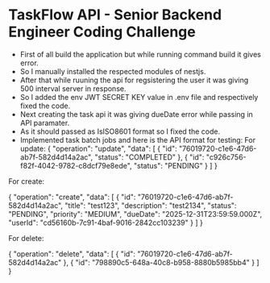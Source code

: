 # TaskFlow API - Senior Backend Engineer Coding Challenge

- First of all build the application but while running command build it gives error.
- So I manually installed the respected modules of nestjs.
- After that while ruuning the api for regsistering the user it was giving 500 interval server in response.
- So I added the env JWT SECRET KEY value in .env file and respectively fixed the code.
- Next creating the task api it was giving dueDate error while passing in API paramater.
- As it should passed as IsISO8601 format so I fixed the code.
- Implemented task batch jobs and here is the API format for testing:
For update:
{
  "operation": "update",
  "data": [
    { "id": "76019720-c1e6-47d6-ab7f-582d4d14a2ac", "status": "COMPLETED" },
    { "id": "c926c756-f82f-4042-9782-c8dcf79e8ede", "status": "PENDING" }
  ]
}

For create:


{
  "operation": "create",
  "data": [
    { 
"id": "76019720-c1e6-47d6-ab7f-582d4d14a2ac",
   "title": "test123",
  "description": "test2134",
  "status": "PENDING",
  "priority": "MEDIUM",
  "dueDate": "2025-12-31T23:59:59.000Z",
  "userId": "cd56160b-7c91-4baf-9016-2842cc103239"
 }
  ]
}

For delete:

{
  "operation": "delete",
  "data": [
    { "id": "76019720-c1e6-47d6-ab7f-582d4d14a2ac" },
    { "id": "798890c5-648a-40c8-b958-8880b5985bb4" }
  ]
}
